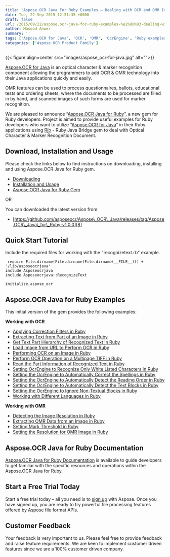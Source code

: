 ```yaml
---
title: 'Aspose.OCR Java For Ruby Examples – Dealing with OCR and OMR Images'
date: Tue, 22 Sep 2015 12:51:35 +0000
draft: false
url: /2015/09/22/aspose.ocr-java-for-ruby-examples-%e2%80%93-dealing-with-ocr-and-omr-images/
author: Masood Anwer
summary: ''
tags: ['Aspose.OCR for Java', 'OCR', 'OMR', 'OcrEngine', 'Ruby examples', 'RubyGem']
categories: ['Aspose.OCR Product Family']
---
```




{{< figure align=center src="images/aspose_ocr-for-java.jpg" alt="">}}


[Aspose.OCR for Java][1] is an optical character & marker recognition component allowing the programmers to add OCR & OMR technology into their Java applications quickly and easily.

OMR features can be used to process questionnaires, ballots, educational tests and ordering sheets, where the documents to be processed are filled in by hand, and scanned images of such forms are used for marker recognition.

We are pleased to announce “[Aspose.OCR Java for Ruby][2]”, a new gem for Ruby developers. Project is aimed to provide useful examples for Ruby developers who want to utilize “[Aspose.OCR for Java][3]” in their Ruby applications using [Rjb][4] - Ruby Java Bridge gem to deal with Optical Character & Marker Recognition Document.

## Download, Installation and Usage

Please check the links below to find instructions on downloading, installing and using Aspose.OCR Java for Ruby gem.

*   [Downloading][5]
*   [Installation and Usage][6]
*   [Aspose.OCR Java for Ruby Gem][7]

OR

You can downloaded the latest version from:

*   [https://github.com/asposeocr/Aspose\_OCR\_Java/releases/tag/Aspose.OCR\_Java\_for\_Ruby-v1.0.0][8]

## Quick Start Tutorial

Include the required files for working with the "recognizetext.rb" example.

```
 require File.dirname(File.dirname(File.dirname(__FILE__))) + '/lib/asposeocrjava'
include Asposeocrjava
include Asposeocrjava::RecognizeText

initialize_aspose_ocr
```

## Aspose.OCR Java for Ruby Examples

This initial version of the gem provides the following examples:

**Working with OCR**

*   [Applying Correction Filters in Ruby][9]
*   [Extracting Text from Part of an Image in Ruby][10]
*   [Get Text Part Hierarchy of Recognized Text in Ruby][11]
*   [Load Image from URL to Perform OCR in Ruby][12]
*   [Performing OCR on an Image in Ruby][13]
*   [Perform OCR Operation on a Multipage TIFF in Ruby][14]
*   [Read the Part Information of Recognized Text in Ruby][15]
*   [Setting OcrEngine to Recognize Only White Listed Characters in Ruby][16]
*   [Setting the OcrEngine to Automatically Correct the Spellings in Ruby][17]
*   [Setting the OcrEngine to Automatically Detect the Reading Order in Ruby][18]
*   [Setting the OcrEngine to Automatically Detect the Text Blocks in Ruby][19]
*   [Setting the OcrEngine to Ignore Non-Textual Blocks in Ruby][20]
*   [Working with Different Languages in Ruby][21]

**Working with OMR**

*   [Detecting the Image Resolution in Ruby][22]
*   [Extracting OMR Data from an Image in Ruby][23]
*   [Setting Mark Threshold in Ruby][24]
*   [Setting the Resolution for OMR Image in Ruby][25]

## Aspose.OCR Java for Ruby Documentation

[Aspose.OCR Java for Ruby Documentation][26] is available to guide developers to get familiar with the specific resources and operations within the Aspose.OCR Java for Ruby.

## Start a Free Trial Today

Start a free trial today – all you need is to [sign up][27] with Aspose. Once you have signed up, you are ready to try powerful file processing features offered by Aspose file format APIs.

## Customer Feedback

Your feedback is very important to us. Please feel free to provide feedback and raise feature requirements. We are keen to implement customer driven features since we are a 100% customer driven company.




[1]: https://products.aspose.com/ocr
[2]: https://rubygems.org/gems/asposeocrjava
[3]: http://www.aspose.com/java/ocr-component.aspx
[4]: https://rubygems.org/gems/rjb
[5]: https://docs.aspose.com/display/OCRJAVA/Download+and+Configure+Aspose.OCR+in+Ruby
[6]: https://docs.aspose.com/display/OCRJAVA/Download+and+Configure+Aspose.OCR+in+Ruby
[7]: https://rubygems.org/gems/asposeocrjava
[8]: https://github.com/asposeocr/Aspose_OCR_Java/releases/tag/Aspose.OCR_Java_for_Ruby-v1.0.0
[9]: https://docs.aspose.com/display/OCRJAVA/Applying+Correction+Filters+in+Ruby
[10]: https://docs.aspose.com/display/OCRJAVA/Extracting+Text+from+Part+of+an+Image+in+Ruby
[11]: https://docs.aspose.com/display/OCRJAVA/Get+Text+Part+Hierarchy+of+Recognized+Text+in+Ruby
[12]: https://docs.aspose.com/display/OCRJAVA/Load+Image+from+URL+to+Perform+OCR+in+Ruby
[13]: https://docs.aspose.com/display/OCRJAVA/Performing+OCR+on+an+Image+in+Ruby
[14]: https://docs.aspose.com/display/OCRJAVA/Perform+OCR+Operation+on+a+Multipage+TIFF+in+Ruby
[15]: https://docs.aspose.com/display/OCRJAVA/Read+the+Part+Information+of+Recognized+Text+in+Ruby
[16]: https://docs.aspose.com/display/OCRJAVA/Setting+OcrEngine+to+Recognize+Only+White+Listed+Characters+in+Ruby
[17]: https://docs.aspose.com/display/OCRJAVA/Setting+the+OcrEngine+to+Automatically+Correct+the+Spellings+in+Ruby
[18]: https://docs.aspose.com/display/OCRJAVA/Setting+the+OcrEngine+to+Automatically+Detect+the+Reading+Order+in+Ruby
[19]: https://docs.aspose.com/display/OCRJAVA/Setting+the+OcrEngine+to+Automatically+Detect+the+Text+Blocks+in+Ruby
[20]: https://docs.aspose.com/display/OCRJAVA/Setting+the+OcrEngine+to+Ignore+Non-Textual+Blocks+in+Ruby
[21]: https://docs.aspose.com/display/OCRJAVA/Working+with+Different+Languages+in+Ruby
[22]: https://docs.aspose.com/display/OCRJAVA/Detecting+the+Image+Resolution+in+Ruby
[23]: https://docs.aspose.com/display/OCRJAVA/Extracting+OMR+Data+from+an+Image+in+Ruby
[24]: https://docs.aspose.com/display/OCRJAVA/Setting+Mark+Threshold+in+Ruby
[25]: https://docs.aspose.com/display/OCRJAVA/Setting+the+Resolution+for+OMR+Image+in+Ruby
[26]: https://docs.aspose.com/display/OCRJAVA/Download+and+Configure+Aspose.OCR+in+Ruby
[27]: http://www.aspose.com




